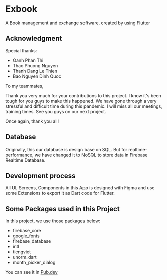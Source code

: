 # Exbook

A Book management and exchange software, created by using Flutter

## Acknowledgment

Special thanks: 

- Oanh Phan Thi 
- Thao Phuong Nguyen 
- Thanh Dang Le Thien
- Bao Nguyen Dinh Quoc

To my teammates, 

Thank you very much for your contributions to this project. I know it's been tough for you guys to make this happened. We have gone through a very stressful and difficult time during this pandemic. I will miss all our meetings, training times. See you guys on our next project.

Once again, thank you all!

## Database

Originally, this our database is design base on SQL. But for realtime-performance, we have changed it to NoSQL to store data in Firebase Realtime Database. 

## Development process

All UI, Screens, Components in this App is designed with Figma and use some Extensions to export it as Dart code for Flutter.

## Some Packages used in this Project

In this project, we use those packages below:

- firebase_core
- google_fonts
- firebase_database
- intl
- tiengviet
- unorm_dart
- month_picker_dialog

You can see it in [Pub.dev](https://pub.dev/)
